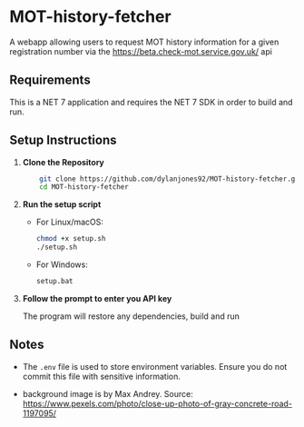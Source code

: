# MOT-history-fetcher
A webapp allowing users to request MOT history information for a given registration number via the https://beta.check-mot.service.gov.uk/ api

## Requirements

This is a NET 7 application and requires the NET 7 SDK in order to build and run.

## Setup Instructions

1. **Clone the Repository**

    ```sh
        git clone https://github.com/dylanjones92/MOT-history-fetcher.git
        cd MOT-history-fetcher
    ```

2. **Run the setup script**

    - For Linux/macOS:
        ```sh
        chmod +x setup.sh
        ./setup.sh
        ```
    - For Windows:
        ```sh
        setup.bat
        ```

3. **Follow the prompt to enter you API key**
    
    The program will restore any dependencies, build and run

## Notes

- The `.env` file is used to store environment variables. Ensure you do not commit this file with sensitive information.

- background image is by Max Andrey. Source: https://www.pexels.com/photo/close-up-photo-of-gray-concrete-road-1197095/
